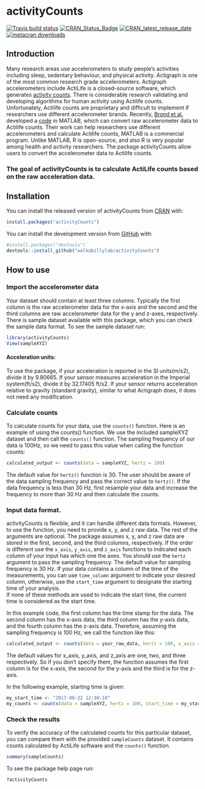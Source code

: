 
<!-- README.md is generated from README.Rmd. Please edit that file -->

# activityCounts

<!-- badges: start -->

[![Travis build
status](https://travis-ci.org/walkabillylab/activityCounts.svg?branch=master)](https://travis-ci.org/walkabillylab/activityCounts)
[![CRAN\_Status\_Badge](https://www.r-pkg.org/badges/version/activityCounts)](https://cran.r-project.org/package=activityCounts)
[![CRAN\_latest\_release\_date](https://www.r-pkg.org/badges/last-release/activityCounts)](https://cran.r-project.org/package=activityCounts)
[![metacran
downloads](https://cranlogs.r-pkg.org/badges/activityCounts)](https://cran.r-project.org/package=activityCounts)
<!-- badges: end -->

## Introduction

Many research areas use accelerometers to study people’s activities
including sleep, sedentary behaviour, and physical activity. Actigraph
is one of the most common research grade accelerometers. Actigraph
accelerometers include ActiLife is a closed-source software, which
generates [activity
counts](https://s3.amazonaws.com/actigraphcorp.com/wp-content/uploads/2017/11/26205758/ActiGraph-White-Paper_What-is-a-Count_.pdf).
There is considerable research validating and developing algorithms for
human activity using Actilife counts. Unfortunately, Actilife counts are
proprietary and difficult to implement if researchers use different
accelerometer brands. Recently, [Brond et
al.](https://www.ncbi.nlm.nih.gov/pubmed/28604558) developed a
[code](https://github.com/jbrond/ActigraphCounts) in MATLAB, which can
convert raw accelerometer data to Actilife counts. Their work can help
researchers use different accelerometers and calculate Actilife counts,
MATLAB is a commercial program. Unlike MATLAB, R is open-source, and
also R is very popular among health and activity researchers. The
package activityCounts allow users to convert the accelerometer data to
Actilife
counts.

### The goal of activityCounts is to calculate ActiLife counts based on the raw acceleration data.

## Installation

You can install the released version of activityCounts from
[CRAN](https://CRAN.R-project.org) with:

``` r
install.packages("activityCounts")
```

You can install the development version from
[GitHub](https://github.com/walkabillylab/activityCounts) with:

``` r
#install.packages("devtools")
devtools::install_github("walkabillylab/activityCounts")
```

## How to use

### Import the accelerometer data

Your dataset should contain at least three columns. Typically the first
column is the raw accelerometer data for the x-axis and the second and
the third columns are raw accelerometer data for the y and z-axes,
respectively. There is sample dataset available with this package, which
you can check the sample data format. To see the sample dataset run:

``` r
library(activityCounts)
View(sampleXYZ)
```

#### Acceleration units:

To use the package, if your acceleration is reported in the SI units(m/s2), divide it by 9.80665. If your sensor measures acceleration in the Imperial system(ft/s2), divide it by 32.17405 ft/s2. If your sensor returns acceleration relative to gravity (standard gravity), similar to what Actigraph does, it does not need any modification.

### Calculate counts

To calculate counts for your data, use the `counts()` function. Here is
an example of using the counts() function. We use the included sampleXYZ
dataset and then call the `counts()` function. The sampling frequency of
our data is 100Hz, so we need to pass this value when calling the
function counts:

``` r
calculated_output <- counts(data = sampleXYZ, hertz = 100)
```

The default value for `hertz()` function is 30. The user should be aware
of the data sampling frequency and pass the correct value to `hertz()`.
If the data frequency is less than 30 Hz, first resample your data and
increase the frequency to more than 30 Hz and then calculate the counts.

### Input data format.

activityCounts is flexible, and it can handle different data formats.
However, to use the function, you need to provide x, y, and z raw data.
The rest of the arguments are optional. The package assumes x, y, and z
raw data are stored in the first, second, and the third columns,
respectively. If the order is different use the `x_axis`, `y_axis`, and
`z_axis` functions to indicated each column of your input has which one
the axes. You should use the `hertz` argument to pass the sampling
frequency. The default value for sampling frequency is 30 Hz. If your
data contains a column of the time of the measurements, you can use
`time_column` argument to indicate your desired column, otherwise, use
the `start_time` argument to designate the starting time of your
analysis.<br> If none of these methods are used to indicate the start
time, the current time is considered as the start time.

In this example code, the first column has the time stamp for the data.
The second column has the x-axis data, the third column has the y-axis
data, and the fourth column has the z-axis data. Therefore, assuming the
sampling frequency is 100 Hz, we call the function like
this:

``` r
calculated_output <- counts(data = your_raw_data, hertz = 100, x_axis = 2, y_axis = 3, z_axis = 4)
```

The default values for x\_axis, y\_axis, and z\_axis are one, two, and
three respectively. So if you don’t specify them, the function assumes
the first column is for the x-axis, the second for the y-axis and the
third is for the z-axis.

In the following example, starting time is given:

``` r
my_start_time <- "2017-08-22 12:30:10"
my_counts <- counts(data = sampleXYZ, hertz = 100, start_time = my_start_time)
```

### Check the results

To verify the accuracy of the calculated counts for this particular
dataset, you can compare them with the provided `sampleCounts` dataset.
It contains counts calculated by ActiLife software and the `counts()`
function.

``` r
summary(sampleCounts)
```

To see the package help page run:

``` r
?activityCounts
```
